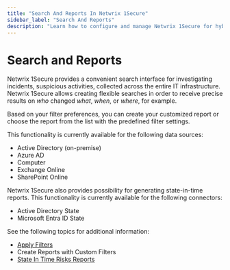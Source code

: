 ```yaml
---
title: "Search And Reports In Netwrix 1Secure"
sidebar_label: "Search And Reports"
description: "Learn how to configure and manage Netwrix 1Secure for hybrid security. This guide covers setup, monitoring, and analytics to help secure cloud and on prem data"
---
```


# Search and Reports

Netwrix 1Secure provides a convenient search interface for investigating incidents, suspicious
activities, collected across the entire IT infrastructure. Netwrix 1Secure allows creating flexible
searches in order to receive precise results on _who_ changed _what_, _when_, or _where_, for
example.

Based on your filter preferences, you can create your customized report or choose the report from
the list with the predefined filter settings.

This functionality is currently available for the following data sources:

- Active Directory (on-premise)
- Azure AD
- Computer
- Exchange Online
- SharePoint Online

Netwrix 1Secure also provides possibility for generating state-in-time reports. This functionality
is currently available for the following connectors:

- Active Directory State
- Microsoft Entra ID State

See the following topics for additional information:

- [Apply Filters](/docs/1secure/reporting/filtering-and-search/applying-filters.md)
- Create Reports with Custom Filters
- [State In Time Risks Reports](/docs/1secure/reporting/report-types/state-in-time-reports.md)
